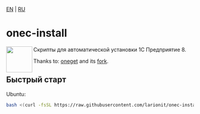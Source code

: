 [EN] | [RU]

[EN]: https://github.com/larionit/onec-install/blob/dev/README.md
[RU]: https://github.com/larionit/onec-install/blob/dev/ru/README.md

# onec-install

<img align="left" width="70" height="70" src="">

Скрипты для автоматической установки 1C Предприятие 8.

Thanks to: [oneget](https://github.com/v8platform/oneget) and its [fork](https://github.com/Pringlas/oneget).

## Быстрый старт

Ubuntu:

``` bash
bash <(curl -fsSL https://raw.githubusercontent.com/larionit/onec-install/dev/ru/setup.sh)
```
